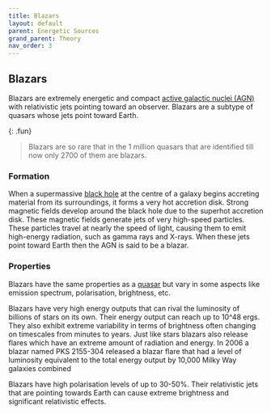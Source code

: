 ```yaml
---
title: Blazars
layout: default
parent: Energetic Sources
grand_parent: Theory
nav_order: 3
---
```


## Blazars

Blazars are extremely energetic and compact [active galactic nuclei (AGN)](./AGNs.html) with relativistic jets pointing toward an observer. Blazars are a subtype of quasars whose jets point toward Earth.

{: .fun}
>Blazars are so rare that in the 1 million quasars that are identified till now only 2700 of them are blazars.

### Formation
When a supermassive [black hole](../special%20stars/black%20holes.html) at the centre of a galaxy begins accreting material from its surroundings, it forms a very hot accretion disk. Strong magnetic fields develop around the black hole due to the superhot accretion disk. These magnetic fields generate jets of very high-speed particles. These particles travel at nearly the speed of light, causing them to emit high-energy radiation, such as gamma rays and X-rays. When these jets point toward Earth then the AGN is said to be a blazar.

### Properties

Blazars have the same properties as a [quasar](./quasars.html) but vary in some aspects like emission spectrum, polarisation, brightness, etc.

Blazars have very high energy outputs that can rival the luminosity of billions of stars on its own. Their energy output can reach up to 10^48 ergs. They also exhibit extreme variability in terms of brightness often changing on timescales from minutes to years. Just like stars blazars also release flares which have an extreme amount of radiation and energy. In 2006 a blazar named PKS 2155-304 released a blazar flare that had a level of luminosity equivalent to the total energy output by 10,000 Milky Way galaxies combined
 
Blazars have high polarisation levels of up to 30-50%. Their relativistic jets that are pointing towards Earth can cause extreme brightness and significant relativistic effects.
